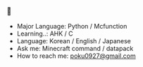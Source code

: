 ### 👋

- Major Language: Python / Mcfunction
- Learning..: AHK / C
- Language: Korean / English / Japanese
- Ask me: Minecraft command / datapack
- How to reach me: poku0927@gmail.com

<!--
- 🔭 I’m currently working on ...
- 👯 I’m looking to collaborate on ...
- 🤔 I’m looking for help with ...
-->
